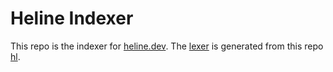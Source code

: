 # Heline Indexer
This repo is the indexer for [heline.dev](https://heline.dev). The [lexer](src/lexers) is generated from this repo [hl](ahmadrosid/hl).